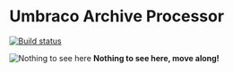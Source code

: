 # Umbraco Archive Processor

[![Build status](https://ci.appveyor.com/api/projects/status/ii3pyas8dkh49j2d?svg=true)](https://ci.appveyor.com/project/leekelleher/umbraco-archive-processor)

![Nothing to see here](http://lh3.ggpht.com/_oCeMiYptlC8/SxiG6jBU-WI/AAAAAAAAAt4/Hbw4uDFIQHM/s400/nothing%20to%20see%20here.jpg)
**Nothing to see here, move along!**
